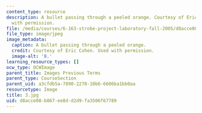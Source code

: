 ```yaml
---
content_type: resource
description: A bullet passing through a peeled orange. Courtesy of Eric Cohen. Used
  with permission.
file: /media/courses/6-163-strobe-project-laboratory-fall-2005/d8acce08b867ee8dd2d9fa3506f67789_3.jpg
file_type: image/jpeg
image_metadata:
  caption: A bullet passing through a peeled orange.
  credit: Courtesy of Eric Cohen. Used with permission.
  image-alt: '8.'
learning_resource_types: []
ocw_type: OCWImage
parent_title: Images Previous Terms
parent_type: CourseSection
parent_uid: a3cfdb5a-7890-2270-10b6-6606ba1bb0aa
resourcetype: Image
title: 3.jpg
uid: d8acce08-b867-ee8d-d2d9-fa3506f67789
---
```

